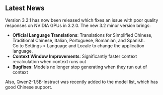 ## Latest News

Version 3.2.1 has now been released which fixes an issue with poor quality responses on NVIDIA GPUs in 3.2.0. The new 3.2 minor version brings:

* **Official Language Translations**: Translations for Simplified Chinese, Traditional Chinese, Italian, Portuguese, Romanian, and Spanish.<br/>
  Go to Settings > Language and Locale to change the application language.
* **Context Window Improvements**: Significantly faster context recalculation when context runs out
* **Bugfixes**: Models no longer stop generating when they run out of context

Also, Qwen2-1.5B-Instruct was recently added to the model list, which has good Chinese support.
